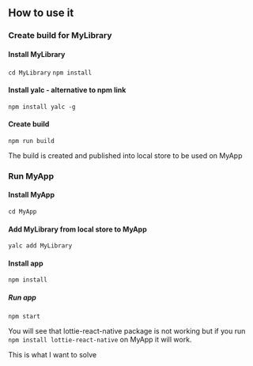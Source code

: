 ## How to use it

### Create build for MyLibrary

#### Install MyLibrary

`cd MyLibrary` `npm install`

#### Install yalc - alternative to npm link

`npm install yalc -g`

#### Create build

`npm run build`

The build is created and published into local store to be used on MyApp

### Run MyApp

#### Install MyApp

`cd MyApp`

#### Add MyLibrary from local store to MyApp

`yalc add MyLibrary`

#### Install app

`npm install`

##### Run app

`npm start`

You will see that lottie-react-native package is not working but if you run `npm install lottie-react-native` on MyApp it will work.

This is what I want to solve
